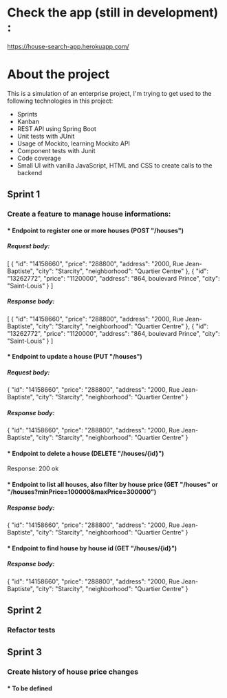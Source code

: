 # Check the app (still in development) :

https://house-search-app.herokuapp.com/


# About the project

This is a simulation of an enterprise project, I'm trying to get used to the following technologies in this project:
* Sprints
* Kanban
* REST API using Spring Boot 
* Unit tests with JUnit
* Usage of Mockito, learning Mockito API
* Component tests with Junit
* Code coverage
* Small UI with vanilla JavaScript, HTML and CSS to create calls to the backend


## Sprint 1

### Create a feature to manage house informations:
#### * Endpoint to register one or more houses (POST "/houses")

##### Request body:

[
    {
        "id": "14158660",
        "price": "288800",
        "address": "2000, Rue Jean-Baptiste",
        "city": "Starcity",
        "neighborhood": "Quartier Centre"
    },
    {
        "id": "13262772",
        "price": "1120000",
        "address": "864, boulevard Prince",
        "city": "Saint-Louis"
    }
]

##### Response body:

[
    {
        "id": "14158660",
        "price": "288800",
        "address": "2000, Rue Jean-Baptiste",
        "city": "Starcity",
        "neighborhood": "Quartier Centre"
    },
    {
        "id": "13262772",
        "price": "1120000",
        "address": "864, boulevard Prince",
        "city": "Saint-Louis"
    }
]

#### * Endpoint to update a house (PUT "/houses") 

##### Request body:

{
    "id": "14158660",
     "price": "288800",
     "address": "2000, Rue Jean-Baptiste",
      "city": "Starcity",
     "neighborhood": "Quartier Centre"
}

##### Response body:

{
    "id": "14158660",
     "price": "288800",
     "address": "2000, Rue Jean-Baptiste",
      "city": "Starcity",
     "neighborhood": "Quartier Centre"
}

#### * Endpoint to delete a house (DELETE "/houses/{id}")
Response: 200 ok

#### * Endpoint to list all houses, also filter by house price (GET "/houses" or "/houses?minPrice=100000&maxPrice=300000")

##### Response body:

{
    "id": "14158660",
     "price": "288800",
     "address": "2000, Rue Jean-Baptiste",
      "city": "Starcity",
     "neighborhood": "Quartier Centre"
}

#### * Endpoint to find house by house id (GET "/houses/{id}")

##### Response body:

{
    "id": "14158660",
     "price": "288800",
     "address": "2000, Rue Jean-Baptiste",
      "city": "Starcity",
     "neighborhood": "Quartier Centre"
}

## Sprint 2
### Refactor tests

## Sprint 3
### Create history of house price changes
#### * To be defined

